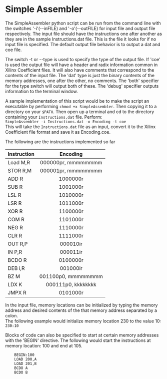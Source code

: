 Simple Assembler
=================

The SimpleAssembler python script can be run from the command line with the switches '-i'(--inFILE) and '-o'(--outFILE) for input file and output file respectively. The input file should have the instructions one after another as they are in the sample Instructions.dat file. This is the file it looks for if no input file is specified. The default output file behavior is to output a dat and coe file. 

The switch -t or --type is used to specify the type of the output file. If 'coe' is used the output file will have a header and radix information common in Xilinx Coefficient files. It will also have comments that correspond to the contents of the input file. The 'dat' type is just the binary contents of the memory addresses, one after the other, no comments. The 'both' specifier for the type switch will output both of these. The 'debug' specifier outputs information to the terminal window.

A sample implementation of this script would be to make the script an executable by performing `chmod +x SimpleAssembler`. Then copying it to a directory on your `$PATH`. Then open up a terminal and cd to the directory containing your `Instructions.dat` file. Perform:  
`SimpleAssembler -i Instructions.dat -o Encoding -t coe`  
This will take the `Instructions.dat` file as an input, convert it to the Xilinx Coefficient file format and save it as Encoding.coe.

The following are the instructions implemented so far

|Instruction | Encoding          |
|------------|:-----------------:|
|Load M,R 	 |000000pr, mmmmmmmm |
|STOR R,M 	 |000001pr, mmmmmmmm |
|ADD R 		 |1000000r           |  
|SUB R 		 |1001000r           | 
|LSL R 		 |1010000r           |  
|LSR R 		 |1011000r           |  
|XOR R 		 |1100000r           | 
|COM R 		 |1101000r           | 
|NEG R 		 |1110000r           |  
|CLR R 		 |1111000r           | 
|OUT R,P 	 |000010ir           | 
|IN P,R 	 |000011ir           | 
|BCDO R      |0100000r           | 
|DEB i,R     |001000ir 			 |
|BZ M 		 |001100p0, mmmmmmmm |
|LDX K 		 |000111p0, kkkkkkkk |
|JMPX R 	 |0101000r           |  


In the input file, memory locations can be initialized by typing the memory address and desired contents of the that memory address separated by a colon.  
The following example would initialize memory location 230 to the value 10:  
`230:10`

Blocks of code can also be specified to start at certain memory addresses with the 'BEGIN' directive. The following would start the instructions at memory location: 100 and end at 105.  
```    
    BEGIN:100    
    LOAD 200,A  
    LOAD 201,B  
    BCDO A  
    BCDO B
```
